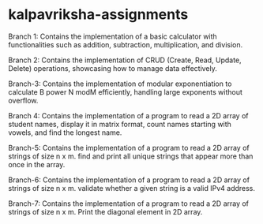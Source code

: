 # kalpavriksha-assignments
Branch 1: Contains the implementation of a basic calculator with functionalities such as addition, subtraction, multiplication, and division.

Branch 2: Contains the implementation of CRUD (Create, Read, Update, Delete) operations, showcasing how to manage data effectively.

Branch-3: Contains the implementation of modular exponentiation to calculate B power N modM efficiently, handling large exponents without overflow.

Branch 4: Contains the implementation of a program to read a 2D array of student names, display it in matrix format, count names starting with vowels, and find the longest name.

Branch-5: Contains the implementation of a program to read a 2D array of strings of size n x m. find and print all unique strings that appear more than once in the array.

Branch-6: Contains the implementation of a program to read a 2D array of strings of size n x m. validate whether a given string is a valid IPv4 address.

Branch-7: Contains the implementation of a program to read a 2D array of strings of size n x m. Print the diagonal element in 2D array.
